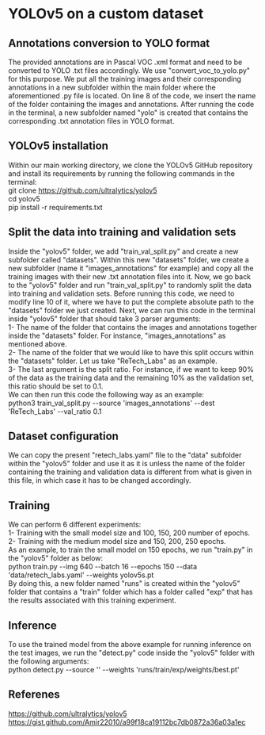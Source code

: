 # YOLOv5 on a custom dataset

## Annotations conversion to YOLO format
The provided annotations are in Pascal VOC .xml format and need to be converted to YOLO .txt files accordingly. We use "convert_voc_to_yolo.py" for this purpose. We put all the training images and their corresponding annotations in a new subfolder within the main folder where the aforementioned .py file is located. On line 8 of the code, we insert the name of the folder containing the images and annotations. After running the code in the terminal, a new subfolder named "yolo" is created that contains the corresponding .txt annotation files in YOLO format. <br>

## YOLOv5 installation
Within our main working directory, we clone the YOLOv5 GitHub repository and install its requirements by running the following commands in the terminal: <br>
git clone https://github.com/ultralytics/yolov5  <br>
cd yolov5 <br>
pip install -r requirements.txt  <br>

## Split the data into training and validation sets
Inside the "yolov5" folder, we add "train_val_split.py" and create a new subfolder called "datasets". Within this new "datasets" folder, we create a new subfolder (name it "images_annotations" for example) and copy all the training images with their new .txt annotation files into it. Now, we go back to the "yolov5" folder and run "train_val_split.py" to randomly split the data into training and validation sets. Before running this code, we need to modify line 10 of it, where we have to put the complete absolute path to the "datasets" folder we just created. Next, we can run this code in the terminal inside "yolov5" folder that should take 3 parser arguments: <br>
1- The name of the folder that contains the images and annotations together inside the "datasets" folder. For instance, "images_annotations" as mentioned above. <br>
2- The name of the folder that we would like to have this split occurs within the "datasets" folder. Let us take "ReTech_Labs" as an example. <br>
3- The last argument is the split ratio. For instance, if we want to keep 90% of the data as the training data and the remaining 10% as the validation set, this ratio should be set to 0.1. <br>
We can then run this code the following way as an example: <br>
python3 train_val_split.py --source 'images_annotations' --dest 'ReTech_Labs' --val_ratio 0.1

## Dataset configuration
We can copy the present "retech_labs.yaml" file to the "data" subfolder within the "yolov5" folder and use it as it is unless the name of the folder containing the training and validation data is different from what is given in this file, in which case it has to be changed accordingly.

## Training
We can perform 6 different experiments: <br>
1- Training with the small model size and 100, 150, 200 number of epochs. <br>
2- Training with the medium model size and 150, 200, 250 epochs. <br>
As an example, to train the small model on 150 epochs, we run "train.py" in the "yolov5" folder as below: <br>
python train.py --img 640 --batch 16 --epochs 150 --data 'data/retech_labs.yaml' --weights yolov5s.pt <br>
By doing this, a new folder named "runs" is created within the "yolov5" folder that contains a "train" folder which has a folder called "exp" that has the results associated with this training experiment.

## Inference
To use the trained model from the above example for running inference on the test images, we run the "detect.py" code inside the "yolov5" folder with the following arguments: <br>
python detect.py --source '<complete absolute path to the test images>' --weights 'runs/train/exp/weights/best.pt'

## Referenes
https://github.com/ultralytics/yolov5 <br>
https://gist.github.com/Amir22010/a99f18ca19112bc7db0872a36a03a1ec
